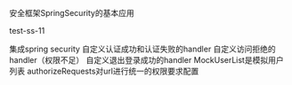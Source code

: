 安全框架SpringSecurity的基本应用

test-ss-11 

集成spring security 
自定义认证成功和认证失败的handler
自定义访问拒绝的handler（权限不足）
自定义退出登录成功的handler
MockUserList是模拟用户列表
authorizeRequests对url进行统一的权限要求配置